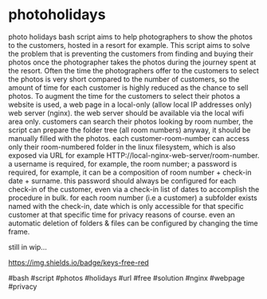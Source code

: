 # photoholidays
 photo holidays bash script aims to help photographers to show the photos to the customers, hosted in a resort for example.
 This script aims to solve the problem that is preventing the customers from finding and buying their photos once the photographer takes the photos during the journey spent at the resort.
 Often the time the photographers offer to the customers to select the photos is very short compared to the number of customers, so the amount of time for each customer is highly reduced as the chance to sell photos.
 To augment the time for the customers to select their photos a website is used, a web page in a local-only (allow local IP addresses only) web server (nginx).
 the web server should be available via the local wifi area only.
 customers can search their photos looking by room number, the script can prepare the folder tree (all room numbers) anyway, it should be manually filled with the photos.
 each customer-room-number can access only their room-numbered folder in the linux filesystem, which is also exposed via URL for example HTTP://local-nginx-web-server/room-number.
 a username is required, for example, the room number; a password is required, for example, it can be a composition of room number + check-in date + surname.
 this password should always be configured for each check-in of the customer, even via a check-in list of dates to accomplish the procedure in bulk.
 for each room number (i.e a customer) a subfolder exists named with the check-in, date which is only accessible for that specific customer at that specific time for privacy reasons of course.
 even an automatic deletion of folders & files can be configured by changing the time frame.


 still in wip...

https://img.shields.io/badge/keys-free-red

#bash #script #photos #holidays #url #free #solution #nginx #webpage #privacy
